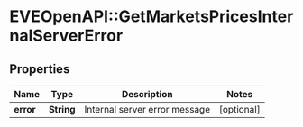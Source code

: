 # EVEOpenAPI::GetMarketsPricesInternalServerError

## Properties
Name | Type | Description | Notes
------------ | ------------- | ------------- | -------------
**error** | **String** | Internal server error message | [optional] 


